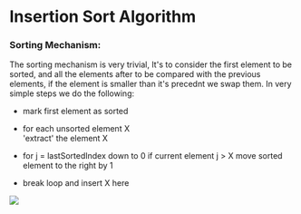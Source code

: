 # Insertion Sort Algorithm

### Sorting Mechanism:

The sorting mechanism is very trivial, It's to consider the first element to be sorted, and all the elements after to be compared with the previous elements, if the element is smaller than it's precednt we swap them. In very simple steps we do the following: 

* mark first element as sorted
* for each unsorted element X\
    'extract' the element X
    
* for j = lastSortedIndex down to 0
    if current element j > X
        move sorted element to the right by 1

* break loop and insert X here

![](./Insertion.gif)